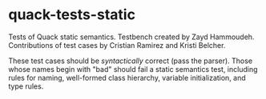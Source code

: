 # quack-tests-static
Tests of Quack static semantics.  Testbench created by Zayd Hammoudeh.
Contributions of test cases by Cristian Ramirez and Kristi Belcher. 

These test cases should be *syntactically* correct (pass the parser). 
Those whose names begin with "bad" should fail a static semantics test, 
including rules for naming, well-formed class hierarchy, variable 
initialization, and type rules. 
